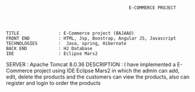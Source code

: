                                                    E-COMMERCE PROJECT




    TITLE               : E-Commerce project (BAJAAO)
    FRONT END           : HTML, Jsp, Boostrap, Angular JS, Javascript
    TECHNOLOGIES        :  Java, spring, Hibernate
    BACK END            : H2 Database
    IDE                 : Eclipse Mars2
   SERVER               : Apache Tomcat 8.0.36
   DESCRIPTION          : I have implemented a E-Commerce project using IDE Eclipse Mars2 in which the admin can add, edit, delete 
                        the products and the customers can view the products, also can register and login to order the products 
